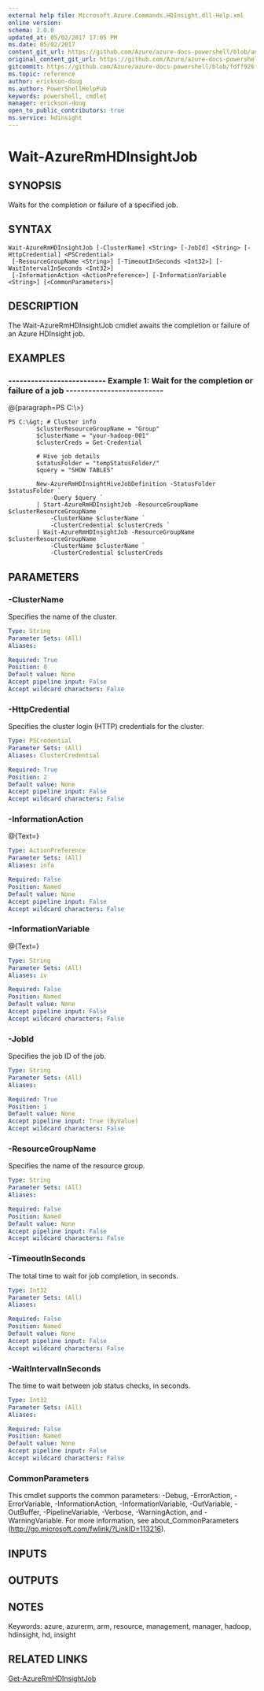 ```yaml
---
external help file: Microsoft.Azure.Commands.HDInsight.dll-Help.xml
online version:
schema: 2.0.0
updated_at: 05/02/2017 17:05 PM
ms.date: 05/02/2017
content_git_url: https://github.com/Azure/azure-docs-powershell/blob/anne052617/azureps-cmdlets-docs/ResourceManager/AzureRM.HDInsight/v1.1.4/Wait-AzureRmHDInsightJob.md
original_content_git_url: https://github.com/Azure/azure-docs-powershell/blob/anne052617/azureps-cmdlets-docs/ResourceManager/AzureRM.HDInsight/v1.1.4/Wait-AzureRmHDInsightJob.md
gitcommit: https://github.com/Azure/azure-docs-powershell/blob/fdff926f5dd35f9020f210f87b450464ba162edc
ms.topic: reference
author: erickson-doug
ms.author: PowerShellHelpPub
keywords: powershell, cmdlet
manager: erickson-doug
open_to_public_contributors: true
ms.service: hdinsight
---
```


# Wait-AzureRmHDInsightJob

## SYNOPSIS
Waits for the completion or failure of a specified job.

## SYNTAX

```
Wait-AzureRmHDInsightJob [-ClusterName] <String> [-JobId] <String> [-HttpCredential] <PSCredential>
 [-ResourceGroupName <String>] [-TimeoutInSeconds <Int32>] [-WaitIntervalInSeconds <Int32>]
 [-InformationAction <ActionPreference>] [-InformationVariable <String>] [<CommonParameters>]
```

## DESCRIPTION
The Wait-AzureRmHDInsightJob cmdlet awaits the completion or failure of an Azure HDInsight job.

## EXAMPLES

### --------------------------  Example 1: Wait for the completion or failure of a job  --------------------------
@{paragraph=PS C:\\\>}



```
PS C:\&gt; # Cluster info
        $clusterResourceGroupName = "Group"
        $clusterName = "your-hadoop-001"
        $clusterCreds = Get-Credential

        # Hive job details
        $statusFolder = "tempStatusFolder/"
        $query = "SHOW TABLES"

        New-AzureRmHDInsightHiveJobDefinition -StatusFolder $statusFolder `
            -Query $query `
        | Start-AzureRmHDInsightJob -ResourceGroupName $clusterResourceGroupName `
            -ClusterName $clusterName `
            -ClusterCredential $clusterCreds `
        | Wait-AzureRmHDInsightJob -ResourceGroupName $clusterResourceGroupName `
            -ClusterName $clusterName `
            -ClusterCredential $clusterCreds
```

## PARAMETERS

### -ClusterName
Specifies the name of the cluster.

```yaml
Type: String
Parameter Sets: (All)
Aliases: 

Required: True
Position: 0
Default value: None
Accept pipeline input: False
Accept wildcard characters: False
```

### -HttpCredential
Specifies the cluster login (HTTP) credentials for the cluster.

```yaml
Type: PSCredential
Parameter Sets: (All)
Aliases: ClusterCredential

Required: True
Position: 2
Default value: None
Accept pipeline input: False
Accept wildcard characters: False
```

### -InformationAction
@{Text=}

```yaml
Type: ActionPreference
Parameter Sets: (All)
Aliases: infa

Required: False
Position: Named
Default value: None
Accept pipeline input: False
Accept wildcard characters: False
```

### -InformationVariable
@{Text=}

```yaml
Type: String
Parameter Sets: (All)
Aliases: iv

Required: False
Position: Named
Default value: None
Accept pipeline input: False
Accept wildcard characters: False
```

### -JobId
Specifies the job ID of the job.

```yaml
Type: String
Parameter Sets: (All)
Aliases: 

Required: True
Position: 1
Default value: None
Accept pipeline input: True (ByValue)
Accept wildcard characters: False
```

### -ResourceGroupName
Specifies the name of the resource group.

```yaml
Type: String
Parameter Sets: (All)
Aliases: 

Required: False
Position: Named
Default value: None
Accept pipeline input: False
Accept wildcard characters: False
```

### -TimeoutInSeconds
The total time to wait for job completion, in seconds.

```yaml
Type: Int32
Parameter Sets: (All)
Aliases: 

Required: False
Position: Named
Default value: None
Accept pipeline input: False
Accept wildcard characters: False
```

### -WaitIntervalInSeconds
The time to wait between job status checks, in seconds.

```yaml
Type: Int32
Parameter Sets: (All)
Aliases: 

Required: False
Position: Named
Default value: None
Accept pipeline input: False
Accept wildcard characters: False
```

### CommonParameters
This cmdlet supports the common parameters: -Debug, -ErrorAction, -ErrorVariable, -InformationAction, -InformationVariable, -OutVariable, -OutBuffer, -PipelineVariable, -Verbose, -WarningAction, and -WarningVariable. For more information, see about_CommonParameters (http://go.microsoft.com/fwlink/?LinkID=113216).

## INPUTS

## OUTPUTS

## NOTES
Keywords: azure, azurerm, arm, resource, management, manager, hadoop, hdinsight, hd, insight

## RELATED LINKS

[Get-AzureRmHDInsightJob]()

